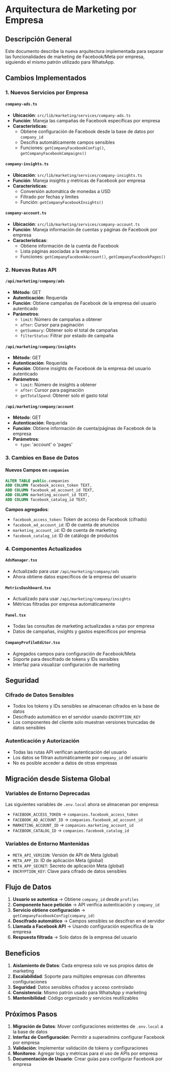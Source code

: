 # Arquitectura de Marketing por Empresa

## Descripción General

Este documento describe la nueva arquitectura implementada para separar las funcionalidades de marketing de Facebook/Meta por empresa, siguiendo el mismo patrón utilizado para WhatsApp.

## Cambios Implementados

### 1. Nuevos Servicios por Empresa

#### `company-ads.ts`
- **Ubicación**: `src/lib/marketing/services/company-ads.ts`
- **Función**: Maneja las campañas de Facebook específicas por empresa
- **Características**:
  - Obtiene configuración de Facebook desde la base de datos por `company_id`
  - Descifra automáticamente campos sensibles
  - Funciones: `getCompanyFacebookConfig()`, `getCompanyFacebookCampaigns()`

#### `company-insights.ts`
- **Ubicación**: `src/lib/marketing/services/company-insights.ts`
- **Función**: Maneja insights y métricas de Facebook por empresa
- **Características**:
  - Conversión automática de monedas a USD
  - Filtrado por fechas y límites
  - Función: `getCompanyFacebookInsights()`

#### `company-account.ts`
- **Ubicación**: `src/lib/marketing/services/company-account.ts`
- **Función**: Maneja información de cuentas y páginas de Facebook por empresa
- **Características**:
  - Obtiene información de la cuenta de Facebook
  - Lista páginas asociadas a la empresa
  - Funciones: `getCompanyFacebookAccount()`, `getCompanyFacebookPages()`

### 2. Nuevas Rutas API

#### `/api/marketing/company/ads`
- **Método**: GET
- **Autenticación**: Requerida
- **Función**: Obtiene campañas de Facebook de la empresa del usuario autenticado
- **Parámetros**:
  - `limit`: Número de campañas a obtener
  - `after`: Cursor para paginación
  - `getSummary`: Obtener solo el total de campañas
  - `filterStatus`: Filtrar por estado de campaña

#### `/api/marketing/company/insights`
- **Método**: GET
- **Autenticación**: Requerida
- **Función**: Obtiene insights de Facebook de la empresa del usuario autenticado
- **Parámetros**:
  - `limit`: Número de insights a obtener
  - `after`: Cursor para paginación
  - `getTotalSpend`: Obtener solo el gasto total

#### `/api/marketing/company/account`
- **Método**: GET
- **Autenticación**: Requerida
- **Función**: Obtiene información de cuenta/páginas de Facebook de la empresa
- **Parámetros**:
  - `type`: 'account' o 'pages'

### 3. Cambios en Base de Datos

#### Nuevos Campos en `companies`
```sql
ALTER TABLE public.companies 
ADD COLUMN facebook_access_token TEXT,
ADD COLUMN facebook_ad_account_id TEXT,
ADD COLUMN marketing_account_id TEXT,
ADD COLUMN facebook_catalog_id TEXT;
```

**Campos agregados**:
- `facebook_access_token`: Token de acceso de Facebook (cifrado)
- `facebook_ad_account_id`: ID de cuenta de anuncios
- `marketing_account_id`: ID de cuenta de marketing
- `facebook_catalog_id`: ID de catálogo de productos

### 4. Componentes Actualizados

#### `AdsManager.tsx`
- Actualizado para usar `/api/marketing/company/ads`
- Ahora obtiene datos específicos de la empresa del usuario

#### `MetricsDashboard.tsx`
- Actualizado para usar `/api/marketing/company/insights`
- Métricas filtradas por empresa automáticamente

#### `Panel.tsx`
- Todas las consultas de marketing actualizadas a rutas por empresa
- Datos de campañas, insights y gastos específicos por empresa

#### `CompanyProfileEditor.tsx`
- Agregados campos para configuración de Facebook/Meta
- Soporte para descifrado de tokens y IDs sensibles
- Interfaz para visualizar configuración de marketing

## Seguridad

### Cifrado de Datos Sensibles
- Todos los tokens y IDs sensibles se almacenan cifrados en la base de datos
- Descifrado automático en el servidor usando `ENCRYPTION_KEY`
- Los componentes del cliente solo muestran versiones truncadas de datos sensibles

### Autenticación y Autorización
- Todas las rutas API verifican autenticación del usuario
- Los datos se filtran automáticamente por `company_id` del usuario
- No es posible acceder a datos de otras empresas

## Migración desde Sistema Global

### Variables de Entorno Deprecadas
Las siguientes variables de `.env.local` ahora se almacenan por empresa:
- `FACEBOOK_ACCESS_TOKEN` → `companies.facebook_access_token`
- `FACEBOOK_AD_ACCOUNT_ID` → `companies.facebook_ad_account_id`
- `MARKETING_ACCOUNT_ID` → `companies.marketing_account_id`
- `FACEBOOK_CATALOG_ID` → `companies.facebook_catalog_id`

### Variables de Entorno Mantenidas
- `META_API_VERSION`: Versión de API de Meta (global)
- `META_APP_ID`: ID de aplicación Meta (global)
- `META_APP_SECRET`: Secreto de aplicación Meta (global)
- `ENCRYPTION_KEY`: Clave para cifrado de datos sensibles

## Flujo de Datos

1. **Usuario se autentica** → Obtiene `company_id` desde `profiles`
2. **Componente hace petición** → API verifica autenticación y `company_id`
3. **Servicio obtiene configuración** → `getCompanyFacebookConfig(company_id)`
4. **Descifrado automático** → Campos sensibles se descifran en el servidor
5. **Llamada a Facebook API** → Usando configuración específica de la empresa
6. **Respuesta filtrada** → Solo datos de la empresa del usuario

## Beneficios

1. **Aislamiento de Datos**: Cada empresa solo ve sus propios datos de marketing
2. **Escalabilidad**: Soporte para múltiples empresas con diferentes configuraciones
3. **Seguridad**: Datos sensibles cifrados y acceso controlado
4. **Consistencia**: Mismo patrón usado para WhatsApp y marketing
5. **Mantenibilidad**: Código organizado y servicios reutilizables

## Próximos Pasos

1. **Migración de Datos**: Mover configuraciones existentes de `.env.local` a la base de datos
2. **Interfaz de Configuración**: Permitir a superadmins configurar Facebook por empresa
3. **Validación**: Implementar validación de tokens y configuraciones
4. **Monitoreo**: Agregar logs y métricas para el uso de APIs por empresa
5. **Documentación de Usuario**: Crear guías para configurar Facebook por empresa